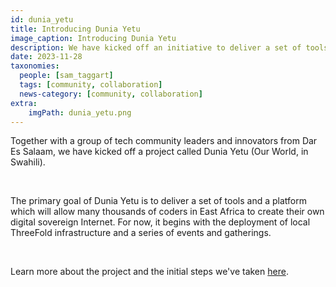 ```yaml
---
id: dunia_yetu
title: Introducing Dunia Yetu
image_caption: Introducing Dunia Yetu
description: We have kicked off an initiative to deliver a set of tools which will allow coders in East Africa to create their own digital sovereign Internet.
date: 2023-11-28
taxonomies:
  people: [sam_taggart]
  tags: [community, collaboration]
  news-category: [community, collaboration]
extra:
    imgPath: dunia_yetu.png
---
```


Together with a group of tech community leaders and innovators from Dar Es Salaam, we have kicked off a project called Dunia Yetu (Our World, in Swahili).

<br/>

The primary goal of Dunia Yetu is to deliver a set of tools and a platform which will allow many thousands of coders in East Africa to create their own digital sovereign Internet. For now, it begins with the deployment of local ThreeFold infrastructure and a series of events and gatherings.

<br/>

Learn more about the project and the initial steps we've taken [here](https://forum.threefold.io/t/introducing-dunia-yetu/4147).
